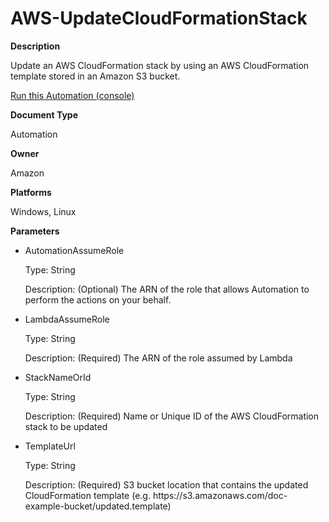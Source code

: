 # AWS\-UpdateCloudFormationStack<a name="automation-aws-updatecloudformationstack"></a>

**Description**

Update an AWS CloudFormation stack by using an AWS CloudFormation template stored in an Amazon S3 bucket\.

[Run this Automation \(console\)](https://console.aws.amazon.com/systems-manager/automation/execute/AWS-UpdateCloudFormationStack)

**Document Type**

Automation

**Owner**

Amazon

**Platforms**

Windows, Linux

**Parameters**
+ AutomationAssumeRole

  Type: String

  Description: \(Optional\) The ARN of the role that allows Automation to perform the actions on your behalf\.
+ LambdaAssumeRole

  Type: String

  Description: \(Required\) The ARN of the role assumed by Lambda
+ StackNameOrId

  Type: String

  Description: \(Required\) Name or Unique ID of the AWS CloudFormation stack to be updated
+ TemplateUrl

  Type: String

  Description: \(Required\) S3 bucket location that contains the updated CloudFormation template \(e\.g\. https://s3\.amazonaws\.com/doc\-example\-bucket/updated\.template\)